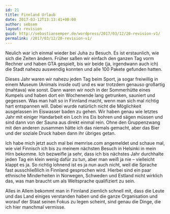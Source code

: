 ```yaml
---
id: 21
title: Finnland Urlaub
date: 2017-03-12T13:13:41+00:00
author: sebsem
layout: revision
guid: http://sebastiansemper.de/wordpress/2017/03/12/20-revision-v1/
permalink: /2017/03/12/20-revision-v1/
---
```

Neulich war ich einmal wieder bei Juha zu Besuch. Es ist erstaunlich, wie sich die Zeiten ändern. Früher saßen wir einfach den ganzen Tag vorm Rechner und haben GTA gespielt, bis wir beide (ja, irgendwann auch ich) die Stadt nahezu auswendig konnten und alle 100 Pakete gefunden hatten.

Dieses Jahr waren wir nahezu jeden Tag beim Sport, ja sogar freiwillig in einem Museum (Animals inside out) und es war trotzdem genauso großartig (mahtava) wie sonst. Dann waren wir noch in der Sommerhütte eines Kumpels und haben dort ein Wochenende lang getrunken, sauniert und gegessen. Was man halt so in Finnland macht, wenn man sich mal richtig hart entspannen will. Dabei wurde natürlich nicht die Möglichkeit ausgelassen im Eiswasser baden zu gehen. Wir haben genau wie letztes Jahr mit einiger Handarbeit ein Loch ins Eis bohren und sägen müssen und sind dann von der Sauna aus direkt einmal rein. Ohne den Gruppenzwang mit den anderen zusammen hätte ich das niemals gemacht, aber das Bier und der soziale Druck haben dann ihr übriges getan.

Ich habe mich jetzt auch mal bei memrise.com angemeldet und schaue mal, wie viel Finnisch ich bis zu meinem nächsten Besuch in Helsinki in mein Hirn bekomme. Ich bezweifle ja sehr, dass ich bis nächstes Jahr durchhalte jeden Tag ein klein wenig dafür zu tun, aber man weiß ja nie – vielleicht klappt es ja. So richtig lohnend ist es ja nun auch nicht, weil die Sprache fast ausschließlich in Finnland gesprochen wird. Hierbei sind ein paar ethnische Minderheiten in Norwegen, Schweden und Estland nicht wirklich das, was man braucht um als Weltsprache qualifiziert zu sein.

Alles in Allem bekommt man in Finnland ziemlich schnell mit, dass die Leute und das Land einiges verstanden haben und die ganze Organisation und worauf der Staat seinen Fokus zu legen scheint, sind genau die Dinge, die ich hier manchmal vermisse.